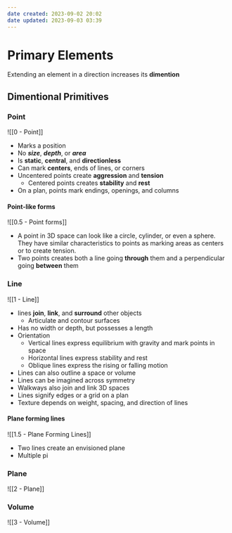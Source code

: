 ```yaml
---
date created: 2023-09-02 20:02
date updated: 2023-09-03 03:39
---
```


# Primary Elements

Extending an element in a direction increases its **dimention**

## Dimentional Primitives

### Point

![[0 - Point]]

- Marks a position
- No ***size***, ***depth***, or ***area***
- Is **static**, **central**, and **directionless**
- Can mark **centers**, ends of lines, or corners
- Uncentered points create **aggression** and **tension**
  - Centered points creates **stability** and **rest**
- On a plan, points mark endings, openings, and columns

#### Point-like forms

![[0.5 - Point forms]]

- A point in 3D space can look like a circle, cylinder, or even a sphere. They have similar characteristics to points as marking areas as centers or to create tension.
- Two points creates both a line going **through** them and a perpendicular going **between** them

### Line

![[1 - Line]]

- lines **join**, **link**, and **surround** other objects
  - Articulate and contour surfaces
- Has no width or depth, but possesses a length
- Orientation
  - Vertical lines express equilibrium with gravity and mark points in space
  - Horizontal lines express stability and rest
  - Oblique lines express the rising or falling motion
- Lines can also outline a space or volume
- Lines can be imagined across symmetry
- Walkways also join and link 3D spaces
- Lines signify edges or a grid on a plan
- Texture depends on weight, spacing, and direction of lines

#### Plane forming lines

![[1.5 - Plane Forming Lines]]

- Two lines create an envisioned plane
- Multiple pi
### Plane

![[2 - Plane]]

### Volume

![[3 - Volume]]
